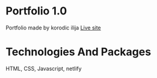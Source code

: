 # Portfolio 1.0

Portfolio made by korodic ilija [Live site](https://ilkenza.github.io/Portfolio-1.0/)

# Technologies And Packages

HTML, CSS, Javascript, netlify
